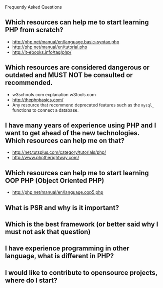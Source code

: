 Frequently Asked Questions

## Which resources can help me to start learning PHP from scratch?

* http://php.net/manual/en/language.basic-syntax.php
* http://php.net/manual/en/tutorial.php
* http://it-ebooks.info/tag/php/

## Which resources are considered dangerous or outdated and MUST NOT be consulted or recommended.

* w3schools.com explanation w3fools.com
* http://thephpbasics.com/
* Any resource that recommend deprecated features such as the `mysql_` functions to connect a database.

## I have many years of experience using PHP and I want to get ahead of the new technologies. Which resources can help me on that?

* http://net.tutsplus.com/category/tutorials/php/
* http://www.phptherightway.com/

## Which resources can help me to start learning OOP PHP (Object Oriented PHP)

* http://php.net/manual/en/language.oop5.php

## What is PSR and why is it important?

## Which is the best framework (or better said why I must not ask that question)

## I have experience programming in other language, what is different in PHP?

## I would like to contribute to opensource projects, where do I start?
